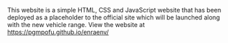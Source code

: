 This website is a simple HTML, CSS and JavaScript website that has been deployed as a placeholder to the official site which will be launched along with the new vehicle range. View the website at https://pgmpofu.github.io/enraenv/
